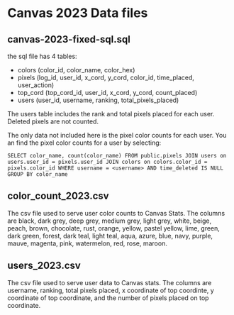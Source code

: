 # Canvas 2023 Data files
## canvas-2023-fixed-sql.sql
the sql file has 4 tables:
* colors (color_id, color_name, color_hex)
* pixels (log_id, user_id, x_cord, y_cord, color_id, time_placed, user_action)
* top_cord (top_cord_id, user_id, x_cord, y_cord, count_placed)
* users (user_id, username, ranking, total_pixels_placed)

The users table includes the rank and total pixels placed for each user. Deleted pixels are not counted.

The only data not included here is the pixel color counts for each user. You an find the pixel color counts for a user by selecting:

``SELECT color_name, count(color_name)
FROM public.pixels
JOIN users on users.user_id = pixels.user_id
JOIN colors on colors.color_id = pixels.color_id
WHERE username = <username> AND time_deleted IS NULL
GROUP BY color_name``

## color_count_2023.csv
The csv file used to serve user color counts to Canvas Stats. The columns are black, dark grey, deep grey, medium grey, light grey, white, beige, peach, brown, chocolate, rust, orange, yellow, pastel yellow, lime, green, dark green, forest, dark teal, light teal, aqua, azure, blue, navy, purple, mauve, magenta, pink, watermelon, red, rose, maroon.

## users_2023.csv
The csv file used to serve user data to Canvas stats. The columns are username, ranking, total pixels placed, x coordinate of top coordinte, y coordinate of top coordinate, and the number of pixels placed on top coordinate.